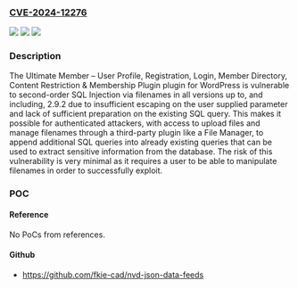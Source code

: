### [CVE-2024-12276](https://cve.mitre.org/cgi-bin/cvename.cgi?name=CVE-2024-12276)
![](https://img.shields.io/static/v1?label=Product&message=Ultimate%20Member%20%E2%80%93%20User%20Profile%2C%20Registration%2C%20Login%2C%20Member%20Directory%2C%20Content%20Restriction%20%26%20Membership%20Plugin&color=blue)
![](https://img.shields.io/static/v1?label=Version&message=*%3C%3D%202.9.2%20&color=brighgreen)
![](https://img.shields.io/static/v1?label=Vulnerability&message=CWE-89%20Improper%20Neutralization%20of%20Special%20Elements%20used%20in%20an%20SQL%20Command%20('SQL%20Injection')&color=brighgreen)

### Description

The Ultimate Member – User Profile, Registration, Login, Member Directory, Content Restriction & Membership Plugin plugin for WordPress is vulnerable to second-order SQL Injection via filenames in all versions up to, and including, 2.9.2 due to insufficient escaping on the user supplied parameter and lack of sufficient preparation on the existing SQL query. This makes it possible for authenticated attackers, with  access to upload files and manage filenames through a third-party plugin like a File Manager, to append additional SQL queries into already existing queries that can be used to extract sensitive information from the database. The risk of this vulnerability is very minimal as it requires a user to be able to manipulate filenames in order to successfully exploit.

### POC

#### Reference
No PoCs from references.

#### Github
- https://github.com/fkie-cad/nvd-json-data-feeds

